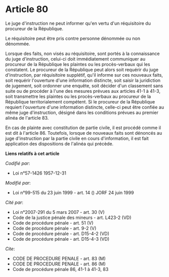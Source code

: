 # Article 80

Le juge d'instruction ne peut informer qu'en vertu d'un réquisitoire du procureur de la République.

Le réquisitoire peut être pris contre personne dénommée ou non dénommée.

Lorsque des faits, non visés au réquisitoire, sont portés à la connaissance du juge d'instruction, celui-ci doit
immédiatement communiquer au procureur de la République les plaintes ou les procès-verbaux qui les constatent. Le procureur
de la République peut alors soit requérir du juge d'instruction, par réquisitoire supplétif, qu'il informe sur ces nouveaux
faits, soit requérir l'ouverture d'une information distincte, soit saisir la juridiction de jugement, soit ordonner une
enquête, soit décider d'un classement sans suite ou de procéder à l'une des mesures prévues aux articles 41-1 à 41-3, soit
transmettre les plaintes ou les procès-verbaux au procureur de la République territorialement compétent. Si le procureur de
la République requiert l'ouverture d'une information distincte, celle-ci peut être confiée au même juge d'instruction,
désigné dans les conditions prévues au premier alinéa de l'article 83.

En cas de plainte avec constitution de partie civile, il est procédé comme il est dit à l'article 86. Toutefois, lorsque de
nouveaux faits sont dénoncés au juge d'instruction par la partie civile en cours d'information, il est fait application des
dispositions de l'alinéa qui précède.

**Liens relatifs à cet article**

_Codifié par_:

  - Loi n°57-1426 1957-12-31

_Modifié par_:

  - Loi n°99-515 du 23 juin 1999 - art. 14 () JORF 24 juin 1999

_Cité par_:

  - Loi n°2007-291 du 5 mars 2007 - art. 30 (V)
  - Code de la justice pénale des mineurs - art. L423-2 (VD)
  - Code de procédure pénale - art. 51 (V)
  - Code de procédure pénale - art. 9-2 (V)
  - Code de procédure pénale - art. D15-4-2 (VD)
  - Code de procédure pénale - art. D15-4-3 (VD)

_Cite_:

  - CODE DE PROCEDURE PENALE - art. 83 (M)
  - CODE DE PROCEDURE PENALE - art. 86 (M)
  - Code de procédure pénale 86, 41-1 à 41-3, 83
